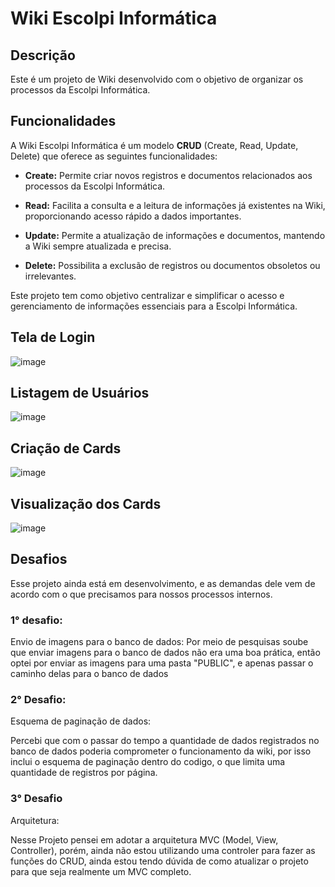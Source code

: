 # Wiki Escolpi Informática

## Descrição

Este é um projeto de Wiki desenvolvido com o objetivo de organizar os processos da Escolpi Informática.

## Funcionalidades

A Wiki Escolpi Informática é um modelo **CRUD** (Create, Read, Update, Delete) que oferece as seguintes funcionalidades:

- **Create:** Permite criar novos registros e documentos relacionados aos processos da Escolpi Informática.

- **Read:** Facilita a consulta e a leitura de informações já existentes na Wiki, proporcionando acesso rápido a dados importantes.

- **Update:** Permite a atualização de informações e documentos, mantendo a Wiki sempre atualizada e precisa.

- **Delete:** Possibilita a exclusão de registros ou documentos obsoletos ou irrelevantes.

Este projeto tem como objetivo centralizar e simplificar o acesso e gerenciamento de informações essenciais para a Escolpi Informática.

## Tela de Login
![image](https://github.com/obelucca/wiki_escolpi/assets/106974931/e6df1714-4a93-464c-b52e-f891b44693ec)
## Listagem de Usuários 
![image](https://github.com/obelucca/wiki_escolpi/assets/106974931/b7f6ef63-72be-423a-bc8f-6927cebed73d)
## Criação de Cards
![image](https://github.com/obelucca/wiki_escolpi/assets/106974931/9fe99df4-8b75-4389-a0e0-9c7cd0246237)
## Visualização dos Cards
![image](https://github.com/obelucca/wiki_escolpi/assets/106974931/7816812e-5c29-4770-b87c-51b7bcd28243)



## Desafios 

Esse projeto ainda está em desenvolvimento, e as demandas dele vem de acordo com o que precisamos para nossos processos internos.

 ### 1° desafio:  

 Envio de imagens para o banco de dados: 
 Por meio de pesquisas soube que enviar imagens para o banco de dados não era uma boa prática, então optei por enviar as imagens para uma pasta "PUBLIC", e apenas passar o caminho delas para o banco de dados

 ### 2° Desafio:

 Esquema de paginação de dados:

 Percebi que com o passar do tempo a quantidade de dados registrados no banco de dados poderia comprometer o funcionamento da wiki, por isso inclui o esquema de paginação dentro do codigo, o que limita uma quantidade de registros por página. 

 ### 3° Desafio 

 Arquitetura:

 Nesse Projeto pensei em adotar a arquitetura MVC (Model, View, Controller), porém, ainda não estou utilizando uma controler para fazer as funções do CRUD, ainda estou tendo dúvida de como atualizar o projeto para que seja realmente um MVC completo.